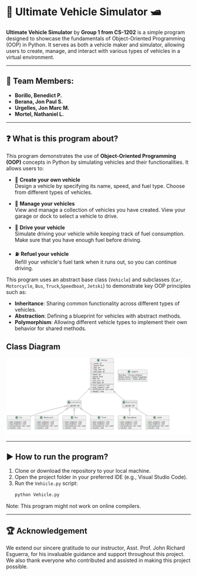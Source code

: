 # 🚗 Ultimate Vehicle Simulator 🛥️

**Ultimate Vehicle Simulator** by **Group 1 from CS-1202** is a simple program designed to showcase the fundamentals of Object-Oriented Programming (OOP) in Python. It serves as both a vehicle maker and simulator, allowing users to create, manage, and interact with various types of vehicles in a virtual environment.

---

## 👥 Team Members:
- **Borillo, Benedict P.**
- **Berana, Jon Paul S.**
- **Urgelles, Jon Marc M.**
- **Mortel, Nathaniel L.**

---

## ❓ What is this program about?
This program demonstrates the use of **Object-Oriented Programming (OOP)** concepts in Python by simulating vehicles and their functionalities. It allows users to:

- 🔧 **Create your own vehicle**  
  Design a vehicle by specifying its name, speed, and fuel type. Choose from different types of vehicles.

- 🧰 **Manage your vehicles**  
  View and manage a collection of vehicles you have created. View your garage or dock to select a vehicle to drive.

- 🚦 **Drive your vehicle**  
  Simulate driving your vehicle while keeping track of fuel consumption. Make sure that you have enough fuel before driving.

- ⛽ **Refuel your vehicle**  
  Refill your vehicle's fuel tank when it runs out, so you can continue driving.

This program uses an abstract base class (`Vehicle`) and subclasses (`Car`, `Motorcycle`, `Bus`, `Truck`,`Speedboat`, `Jetski`) to demonstrate key OOP principles such as:
- **Inheritance**: Sharing common functionality across different types of vehicles.
- **Abstraction**: Defining a blueprint for vehicles with abstract methods.
- **Polymorphism**: Allowing different vehicle types to implement their own behavior for shared methods.

## Class Diagram
![Class Diagram](Class%20Diagram.png)

---

## ▶️ How to run the program?
1. Clone or download the repository to your local machine.
2. Open the project folder in your preferred IDE (e.g., Visual Studio Code).
3. Run the `Vehicle.py` script:
   ```bash
   python Vehicle.py
Note: This program might not work on online compilers.

---

## 🏆 Acknowledgement
We extend our sincere gratitude to our instructor, Asst. Prof. John Richard Esguerra, for his invaluable guidance and support throughout this project. We also thank everyone who contributed and assisted in making this project possible.